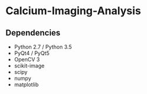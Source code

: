 # Calcium-Imaging-Analysis

## Dependencies

- Python 2.7 / Python 3.5
- PyQt4 / PyQt5
- OpenCV 3
- scikit-image
- scipy
- numpy
- matplotlib
